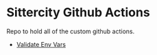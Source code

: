 # Sittercity Github Actions
Repo to hold all of the custom github actions.

- [Validate Env Vars](./validate-env-vars)
